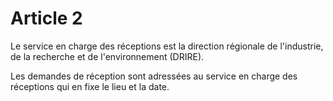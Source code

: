 # Article 2

Le service en charge des réceptions est la direction régionale de l'industrie, de la recherche et de l'environnement (DRIRE).

Les demandes de réception sont adressées au service en charge des réceptions qui en fixe le lieu et la date.
